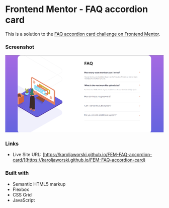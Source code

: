 # Frontend Mentor - FAQ accordion card

This is a solution to the [FAQ accordion card challenge on Frontend Mentor](https://www.frontendmentor.io/challenges/faq-accordion-card-XlyjD0Oam). 

### Screenshot

![](./images/fac-ss.png)

### Links

- Live Site URL: [https://karoljaworski.github.io/FEM-FAQ-accordion-card/](https://karoljaworski.github.io/FEM-FAQ-accordion-card)

### Built with

- Semantic HTML5 markup
- Flexbox
- CSS Grid
- JavaScript

